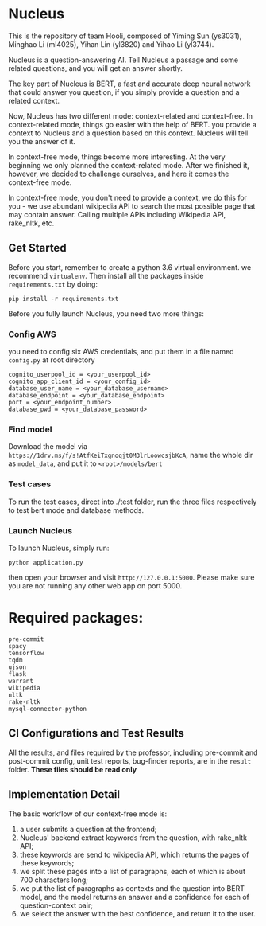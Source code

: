 # Nucleus

This is the repository of team Hooli, composed of Yiming Sun (ys3031), Minghao Li (ml4025), Yihan Lin (yl3820) and Yihao Li (yl3744).

Nucleus is a question-answering AI. Tell Nucleus a passage and some related questions, and you will get an answer shortly.

The key part of Nucleus is BERT, a fast and accurate deep neural network that could answer you question, if you simply provide a question and a related context.

Now, Nucleus has two different mode: context-related and context-free. In context-related mode, things go easier with the help of BERT. you provide a context to Nucleus and a question based on this context. Nucleus will tell you the answer of it.

In context-free mode, things become more interesting. At the very beginning we only planned the context-related mode. After we finished it, however, we decided to challenge ourselves, and here it comes the context-free mode.

In context-free mode, you don't need to provide a context, we do this for you - we use abundant wikipedia API to search the most possible page that may contain answer. Calling multiple APIs including Wikipedia API, rake_nltk, etc.


  
## Get Started

Before you start, remember to create a python 3.6 virtual environment. we recommend `virtualenv`. Then install all the packages inside `requirements.txt` by doing:

```angular2html
pip install -r requirements.txt
```

Before you fully launch Nucleus, you need two more things:

### Config AWS

you need to config six AWS credentials, and put them in a file named `config.py` at root directory

```angular2html
cognito_userpool_id = <your_userpool_id>
cognito_app_client_id = <your_config_id>
database_user_name = <your_database_username>
database_endpoint = <your_database_endpoint>
port = <your_endpoint_number>
database_pwd = <your_database_password>
```

### Find model

Download the model via `https://1drv.ms/f/s!AtfKeiTxgnoqjt0M3lrLoowcsjbKcA`, name the whole dir as `model_data`, and put it to `<root>/models/bert`

### Test cases

To run the test cases, direct into ./test folder, run the three files respectively to test bert mode and database methods.

### Launch Nucleus

To launch Nucleus, simply run:

```angular2html
python application.py
```

then open your browser and visit `http://127.0.0.1:5000`. Please make sure you are not running any other web app on port 5000.

# Required packages:

```angular2html
pre-commit
spacy
tensorflow
tqdm
ujson
flask
warrant
wikipedia
nltk
rake-nltk
mysql-connector-python
```

## CI Configurations and Test Results 

All the results, and files required by the professor, including pre-commit and post-commit config, unit test reports, bug-finder reports, are in the `result` folder. **These files should be read only**

## Implementation Detail

The basic workflow of our context-free mode is:

1. a user submits a question at the frontend;
2. Nucleus' backend extract keywords from the question, with rake_nltk API;
3. these keywords are send to wikipedia API, which returns the pages of these keywords;
4. we split these pages into a list of paragraphs, each of which is about 700 characters long;
5. we put the list of paragraphs as contexts and the question into BERT model, and the model returns an answer and a confidence for each of question-context pair;
6. we select the answer with the best confidence, and return it to the user.
